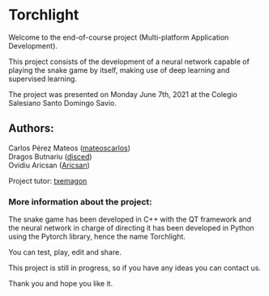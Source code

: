 # Torchlight

Welcome to the end-of-course project (Multi-platform Application Development).

This project consists of the development of a neural network capable of playing the snake game by itself, making use of deep learning and supervised learning.

The project was presented on Monday June 7th, 2021 at the Colegio Salesiano Santo Domingo Savio.

## Authors:
Carlos Pérez Mateos ([mateoscarlos](https://gitlab.com/mateoscarlos))  
Dragos Butnariu ([disced](https://gitlab.com/disced))  
Ovidiu Aricsan ([Aricsan](https://gitlab.com/Aricsan))  

Project tutor:
[txemagon](https://gitlab.com/txemagon)


### More information about the project:

The snake game has been developed in C++ with the QT framework and the neural network in charge of directing it has been developed in Python using the Pytorch library, hence the name Torchlight.

You can test, play, edit and share.

This project is still in progress, so if you have any ideas you can contact us.


Thank you and hope you like it.

